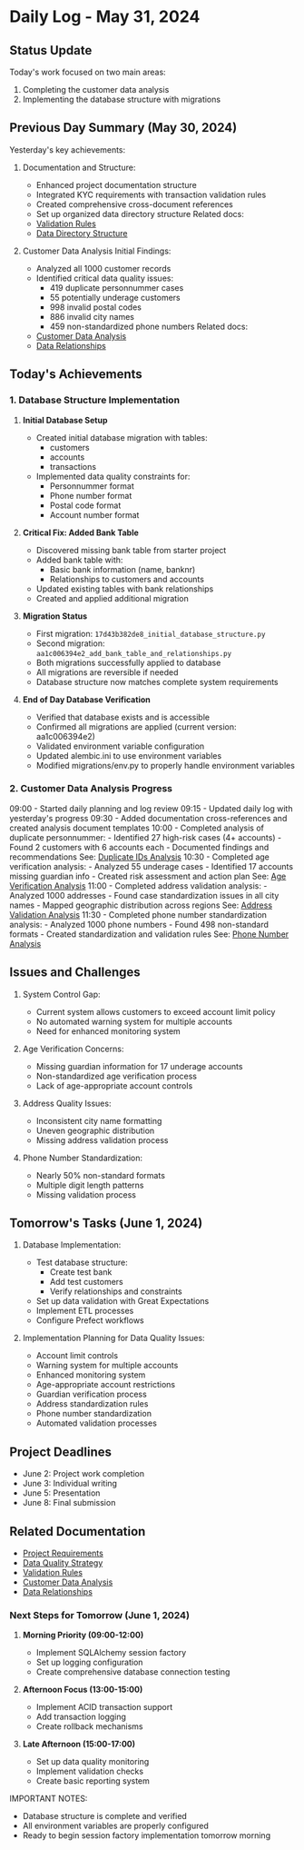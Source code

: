 # Daily Log - May 31, 2024

## Status Update
Today's work focused on two main areas:
1. Completing the customer data analysis
2. Implementing the database structure with migrations

## Previous Day Summary (May 30, 2024)
Yesterday's key achievements:

1. Documentation and Structure:
   - Enhanced project documentation structure
   - Integrated KYC requirements with transaction validation rules
   - Created comprehensive cross-document references
   - Set up organized data directory structure
   Related docs: 
   - [Validation Rules](../analysis/data_quality/validation_rules.md)
   - [Data Directory Structure](../../data/README.md)

2. Customer Data Analysis Initial Findings:
   - Analyzed all 1000 customer records
   - Identified critical data quality issues:
     * 419 duplicate personnummer cases
     * 55 potentially underage customers
     * 998 invalid postal codes
     * 886 invalid city names
     * 459 non-standardized phone numbers
   Related docs:
   - [Customer Data Analysis](../analysis/data_quality/customer_data_analysis.md)
   - [Data Relationships](../analysis/data_quality/data_relationships.md)

## Today's Achievements

### 1. Database Structure Implementation
1. **Initial Database Setup**
   - Created initial database migration with tables:
     - customers
     - accounts
     - transactions
   - Implemented data quality constraints for:
     - Personnummer format
     - Phone number format
     - Postal code format
     - Account number format

2. **Critical Fix: Added Bank Table**
   - Discovered missing bank table from starter project
   - Added bank table with:
     - Basic bank information (name, banknr)
     - Relationships to customers and accounts
   - Updated existing tables with bank relationships
   - Created and applied additional migration

3. **Migration Status**
   - First migration: `17d43b382de8_initial_database_structure.py`
   - Second migration: `aa1c006394e2_add_bank_table_and_relationships.py`
   - Both migrations successfully applied to database
   - All migrations are reversible if needed
   - Database structure now matches complete system requirements

4. **End of Day Database Verification**
   - Verified that database exists and is accessible
   - Confirmed all migrations are applied (current version: aa1c006394e2)
   - Validated environment variable configuration
   - Updated alembic.ini to use environment variables
   - Modified migrations/env.py to properly handle environment variables

### 2. Customer Data Analysis Progress
09:00 - Started daily planning and log review
09:15 - Updated daily log with yesterday's progress
09:30 - Added documentation cross-references and created analysis document templates
10:00 - Completed analysis of duplicate personnummer:
        - Identified 27 high-risk cases (4+ accounts)
        - Found 2 customers with 6 accounts each
        - Documented findings and recommendations
        See: [Duplicate IDs Analysis](../analysis/data_quality/duplicate_ids_analysis.md)
10:30 - Completed age verification analysis:
        - Analyzed 55 underage cases
        - Identified 17 accounts missing guardian info
        - Created risk assessment and action plan
        See: [Age Verification Analysis](../analysis/data_quality/age_verification_analysis.md)
11:00 - Completed address validation analysis:
        - Analyzed 1000 addresses
        - Found case standardization issues in all city names
        - Mapped geographic distribution across regions
        See: [Address Validation Analysis](../analysis/data_quality/address_validation_analysis.md)
11:30 - Completed phone number standardization analysis:
        - Analyzed 1000 phone numbers
        - Found 498 non-standard formats
        - Created standardization and validation rules
        See: [Phone Number Analysis](../analysis/data_quality/phone_number_analysis.md)

## Issues and Challenges
1. System Control Gap:
   - Current system allows customers to exceed account limit policy
   - No automated warning system for multiple accounts
   - Need for enhanced monitoring system

2. Age Verification Concerns:
   - Missing guardian information for 17 underage accounts
   - Non-standardized age verification process
   - Lack of age-appropriate account controls

3. Address Quality Issues:
   - Inconsistent city name formatting
   - Uneven geographic distribution
   - Missing address validation process

4. Phone Number Standardization:
   - Nearly 50% non-standard formats
   - Multiple digit length patterns
   - Missing validation process

## Tomorrow's Tasks (June 1, 2024)
1. Database Implementation:
   - Test database structure:
     * Create test bank
     * Add test customers
     * Verify relationships and constraints
   - Set up data validation with Great Expectations
   - Implement ETL processes
   - Configure Prefect workflows

2. Implementation Planning for Data Quality Issues:
   - Account limit controls
   - Warning system for multiple accounts
   - Enhanced monitoring system
   - Age-appropriate account restrictions
   - Guardian verification process
   - Address standardization rules
   - Phone number standardization
   - Automated validation processes

## Project Deadlines
- June 2: Project work completion
- June 3: Individual writing
- June 5: Presentation
- June 8: Final submission

## Related Documentation
- [Project Requirements](../project_requirements.txt)
- [Data Quality Strategy](../data_quality_strategy.md)
- [Validation Rules](../analysis/data_quality/validation_rules.md)
- [Customer Data Analysis](../analysis/data_quality/customer_data_analysis.md)
- [Data Relationships](../analysis/data_quality/data_relationships.md)

### Next Steps for Tomorrow (June 1, 2024)
1. **Morning Priority (09:00-12:00)**
   - Implement SQLAlchemy session factory
   - Set up logging configuration
   - Create comprehensive database connection testing

2. **Afternoon Focus (13:00-15:00)**
   - Implement ACID transaction support
   - Add transaction logging
   - Create rollback mechanisms

3. **Late Afternoon (15:00-17:00)**
   - Set up data quality monitoring
   - Implement validation checks
   - Create basic reporting system

IMPORTANT NOTES:
- Database structure is complete and verified
- All environment variables are properly configured
- Ready to begin session factory implementation tomorrow morning 